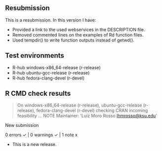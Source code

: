 ## Resubmission
This is a resubmission. In this version I have:

* Provided a link to the used webservices in the DESCRIPTION file.
* Removed commented lines on the examples of Rd function files.
* Used tempdir() to write function outputs instead of getwd().

## Test environments
- R-hub windows-x86_64-release (r-release)
- R-hub ubuntu-gcc-release (r-release)
- R-hub fedora-clang-devel (r-devel)

## R CMD check results
> On windows-x86_64-release (r-release), ubuntu-gcc-release (r-release), fedora-clang-devel (r-devel)
  checking CRAN incoming feasibility ... NOTE
  Maintainer: 'Luiz Moro Rosso <lhmrosso@ksu.edu>'
  
  New submission

0 errors ✓ | 0 warnings ✓ | 1 note x

* This is a new release.
